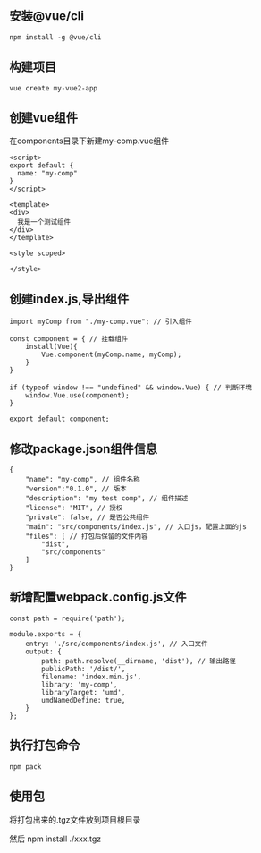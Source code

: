 ## 安装@vue/cli
```npm install -g @vue/cli```

## 构建项目
```vue create my-vue2-app ```

## 创建vue组件
在components目录下新建my-comp.vue组件
```
<script>
export default {
  name: "my-comp"
}
</script>

<template>
<div>
  我是一个测试组件
</div>
</template>

<style scoped>

</style>
```

## 创建index.js,导出组件
```aiignore
import myComp from "./my-comp.vue"; // 引入组件

const component = { // 挂载组件
    install(Vue){
        Vue.component(myComp.name, myComp);
    }
}

if (typeof window !== "undefined" && window.Vue) { // 判断环境
    window.Vue.use(component);
}

export default component;
```

## 修改package.json组件信息
```aiignore
{
    "name": "my-comp", // 组件名称
    "version":"0.1.0", // 版本
    "description": "my test comp", // 组件描述
    "license": "MIT", // 授权
    "private": false, // 是否公共组件
    "main": "src/components/index.js", // 入口js，配置上面的js
    "files": [ // 打包后保留的文件内容
        "dist",
        "src/components"
    ]
}
```

## 新增配置webpack.config.js文件
```aiignore
const path = require('path');

module.exports = {
    entry: './src/components/index.js', // 入口文件
    output: {
        path: path.resolve(__dirname, 'dist'), // 输出路径
        publicPath: '/dist/',
        filename: 'index.min.js',
        library: 'my-comp',
        libraryTarget: 'umd',
        umdNamedDefine: true,
    }
};

```

## 执行打包命令
```
npm pack
```

## 使用包
将打包出来的.tgz文件放到项目根目录

然后 npm install ./xxx.tgz
